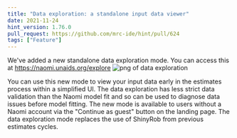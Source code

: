 ```yaml
---
title: "Data exploration: a standalone input data viewer"
date: 2021-11-24
hint_version: 1.76.0
pull_request: https://github.com/mrc-ide/hint/pull/624
tags: ["Feature"]
---
```


We've added a new standalone data exploration mode. You can access this at https://naomi.unaids.org/explore
![png of data exploration](/naomi-news/img/data-exploration.png)

You can use this new mode to view your input data early in the estimates process within a simplified UI. The data exploration has less strict data validation than the Naomi model fit and so can be used to diagnose data issues before model fitting. The new mode is available to users without a Naomi account via the "Continue as guest" button on the landing page. The data exploration mode replaces the use of ShinyRob from previous estimates cycles.
